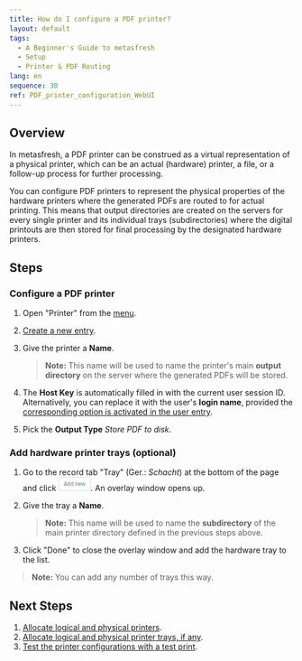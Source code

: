 ```yaml
---
title: How do I configure a PDF printer?
layout: default
tags:
  - A Beginner's Guide to metasfresh
  - Setup
  - Printer & PDF Routing
lang: en
sequence: 30
ref: PDF_printer_configuration_WebUI
---
```


## Overview
In metasfresh, a PDF printer can be construed as a virtual representation of a physical printer, which can be an actual (hardware) printer, a file, or a follow-up process for further processing.

You can configure PDF printers to represent the physical properties of the hardware printers where the generated PDFs are routed to for actual printing. This means that output directories are created on the servers for every single printer and its individual trays (subdirectories) where the digital printouts are then stored for final processing by the designated hardware printers.

## Steps

### Configure a PDF printer
1. Open "Printer" from the [menu](Menu).
1. [Create a new entry](New_Record_Window).
1. Give the printer a **Name**.
    >**Note:** This name will be used to name the printer's main **output directory** on the server where the generated PDFs will be stored.

1. The **Host Key** is automatically filled in with the current user session ID. Alternatively, you can replace it with the user's **login name**, provided the [corresponding option is activated in the user entry](Enable_UserLogin_as_HostKey_for_Printing).
1. Pick the **Output Type** *Store PDF to disk*.

### Add hardware printer trays (optional)
1. Go to the record tab "Tray" (Ger.: *Schacht*) at the bottom of the page and click !["Add new"](assets/Add_New_Button.png). An overlay window opens up.
1. Give the tray a **Name**.
    >**Note:** This name will be used to name the **subdirectory** of the main printer directory defined in the previous steps above.

1. Click "Done" to close the overlay window and add the hardware tray to the list.
 >**Note:** You can add any number of trays this way.

## Next Steps
1. [Allocate logical and physical printers](Allocate_logical_and_physical_printers).
1. [Allocate logical and physical printer trays, if any](Allocate_logical_and_physical_printer_trays).
1. [Test the printer configurations with a test print](Printing_PDF_Setup_Guide#test-print).
